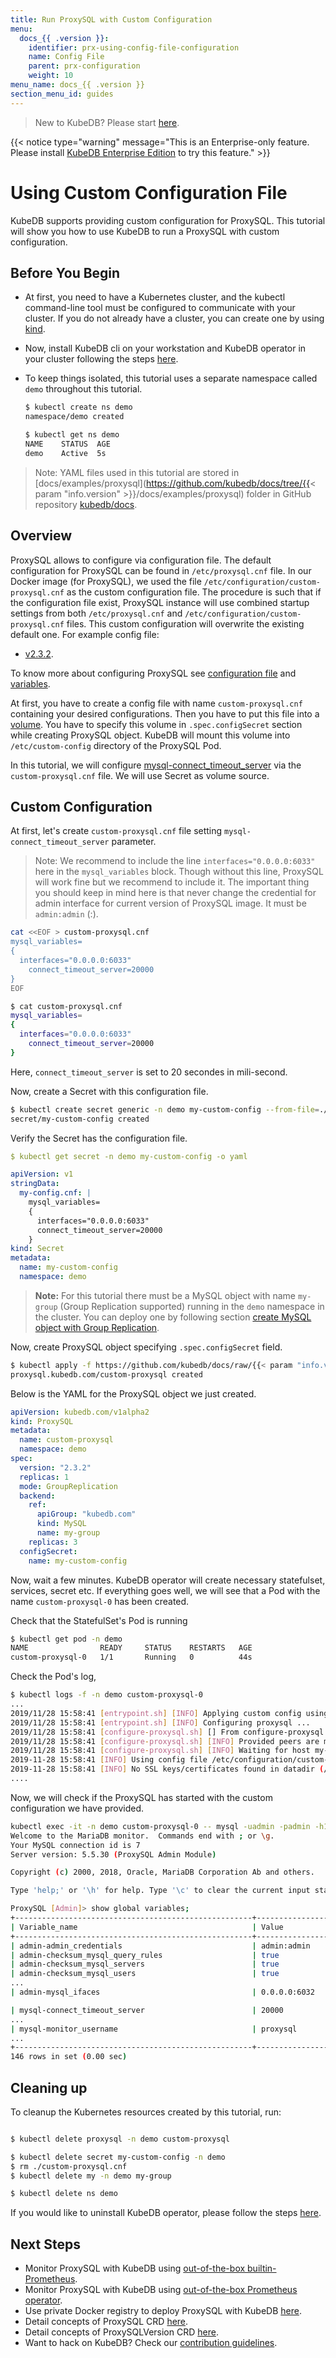 ```yaml
---
title: Run ProxySQL with Custom Configuration
menu:
  docs_{{ .version }}:
    identifier: prx-using-config-file-configuration
    name: Config File
    parent: prx-configuration
    weight: 10
menu_name: docs_{{ .version }}
section_menu_id: guides
---
```


> New to KubeDB? Please start [here](/docs/README.md).

{{< notice type="warning" message="This is an Enterprise-only feature. Please install [KubeDB Enterprise Edition](/docs/setup/install/enterprise.md) to try this feature." >}}

# Using Custom Configuration File

KubeDB supports providing custom configuration for ProxySQL. This tutorial will show you how to use KubeDB to run a ProxySQL with custom configuration.

## Before You Begin

- At first, you need to have a Kubernetes cluster, and the kubectl command-line tool must be configured to communicate with your cluster. If you do not already have a cluster, you can create one by using [kind](https://kind.sigs.k8s.io/docs/user/quick-start/).

- Now, install KubeDB cli on your workstation and KubeDB operator in your cluster following the steps [here](/docs/setup/README.md).

- To keep things isolated, this tutorial uses a separate namespace called `demo` throughout this tutorial.

  ```bash
  $ kubectl create ns demo
  namespace/demo created

  $ kubectl get ns demo
  NAME    STATUS  AGE
  demo    Active  5s
  ```

> Note: YAML files used in this tutorial are stored in [docs/examples/proxysql](https://github.com/kubedb/docs/tree/{{< param "info.version" >}}/docs/examples/proxysql) folder in GitHub repository [kubedb/docs](https://github.com/kubedb/docs).

## Overview

ProxySQL allows to configure via configuration file. The default configuration for ProxySQL can be found in `/etc/proxysql.cnf` file. In our Docker image (for ProxySQL), we used the file `/etc/configuration/custom-proxysql.cnf` as the custom configuration file. The procedure is such that if the configuration file exist, ProxySQL instance will use combined startup settings from both `/etc/proxysql.cnf` and `/etc/configuration/custom-proxysql.cnf` files. This custom configuration will overwrite the existing default one. For example config file:

- [v2.3.2](https://github.com/sysown/proxysql/blob/v2.3.2/src/proxysql.cfg).

To know more about configuring ProxySQL see [configuration file](https://github.com/sysown/proxysql/wiki/Configuration-file) and [variables](https://github.com/sysown/proxysql/wiki/Global-variables).

At first, you have to create a config file with name `custom-proxysql.cnf` containing your desired configurations. Then you have to put this file into a [volume](https://kubernetes.io/docs/concepts/storage/volumes/). You have to specify this volume  in `.spec.configSecret` section while creating ProxySQL object. KubeDB will mount this volume into `/etc/custom-config` directory of the ProxySQL Pod.

In this tutorial, we will configure [mysql-connect_timeout_server](https://github.com/sysown/proxysql/wiki/Global-variables#mysql-connect_timeout_server) via the `custom-proxysql.cnf` file. We will use Secret as volume source.

## Custom Configuration

At first, let's create `custom-proxysql.cnf` file setting `mysql-connect_timeout_server` parameter.

> Note: We recommend to include the line `interfaces="0.0.0.0:6033"` here in the `mysql_variables` block. Though without this line, ProxySQL will work fine but we recommend to include it.
> The important thing you should keep in mind here is that never change the credential for admin interface for current version of ProxySQL image. It must be `admin:admin` (<username>:<password>).

```bash
cat <<EOF > custom-proxysql.cnf
mysql_variables=
{
  interfaces="0.0.0.0:6033"
	connect_timeout_server=20000
}
EOF

$ cat custom-proxysql.cnf
mysql_variables=
{
  interfaces="0.0.0.0:6033"
	connect_timeout_server=20000
}
```

Here, `connect_timeout_server` is set to 20 secondes in mili-second.

Now, create a Secret with this configuration file.

```bash
$ kubectl create secret generic -n demo my-custom-config --from-file=./custom-proxysql.cnf
secret/my-custom-config created
```

Verify the Secret has the configuration file.

```yaml
$ kubectl get secret -n demo my-custom-config -o yaml

apiVersion: v1
stringData:
  my-config.cnf: |
    mysql_variables=
    {
      interfaces="0.0.0.0:6033"
      connect_timeout_server=20000
    }
kind: Secret
metadata:
  name: my-custom-config
  namespace: demo
```

> **Note:** For this tutorial there must be a MySQL object with name `my-group` (Group Replication supported) running in the `demo` namespace in the cluster. You can deploy one by following section [create MySQL object with Group Replication](/docs/guides/proxysql/quickstart/load-balance-mysql-group-replication.md#Create-MySQL-Object).

Now, create ProxySQL object specifying `.spec.configSecret` field.

```bash
$ kubectl apply -f https://github.com/kubedb/docs/raw/{{< param "info.version" >}}/docs/examples/proxysql/custom-proxysql.yaml
proxysql.kubedb.com/custom-proxysql created
```

Below is the YAML for the ProxySQL object we just created.

```yaml
apiVersion: kubedb.com/v1alpha2
kind: ProxySQL
metadata:
  name: custom-proxysql
  namespace: demo
spec:
  version: "2.3.2"
  replicas: 1
  mode: GroupReplication
  backend:
    ref:
      apiGroup: "kubedb.com"
      kind: MySQL
      name: my-group
    replicas: 3
  configSecret:
    name: my-custom-config
```

Now, wait a few minutes. KubeDB operator will create necessary statefulset, services, secret etc. If everything goes well, we will see that a Pod with the name `custom-proxysql-0` has been created.

Check that the StatefulSet's Pod is running

```bash
$ kubectl get pod -n demo
NAME                READY     STATUS    RESTARTS   AGE
custom-proxysql-0   1/1       Running   0          44s
```

Check the Pod's log,

```bash
$ kubectl logs -f -n demo custom-proxysql-0
...
2019/11/28 15:58:41 [entrypoint.sh] [INFO] Applying custom config using cmd 'proxysql -c /etc/configuration/custom-proxysql.cnf --reload -f  &'
2019/11/28 15:58:41 [entrypoint.sh] [INFO] Configuring proxysql ...
2019/11/28 15:58:41 [configure-proxysql.sh] [] From configure-proxysql.sh
2019/11/28 15:58:41 [configure-proxysql.sh] [INFO] Provided peers are my-group-0.my-group-gvr.demo my-group-1.my-group-gvr.demo my-group-2.my-group-gvr.demo
2019/11/28 15:58:41 [configure-proxysql.sh] [INFO] Waiting for host my-group-0.my-group-gvr.demo to be online ...
2019-11-28 15:58:41 [INFO] Using config file /etc/configuration/custom-proxysql.cnf
2019-11-28 15:58:41 [INFO] No SSL keys/certificates found in datadir (/). Generating new keys/certificates.
....
```

Now, we will check if the ProxySQL has started with the custom configuration we have provided.

```bash
kubectl exec -it -n demo custom-proxysql-0 -- mysql -uadmin -padmin -h127.0.0.1 -P6032 --prompt="ProxySQL [Admin]> "
Welcome to the MariaDB monitor.  Commands end with ; or \g.
Your MySQL connection id is 7
Server version: 5.5.30 (ProxySQL Admin Module)

Copyright (c) 2000, 2018, Oracle, MariaDB Corporation Ab and others.

Type 'help;' or '\h' for help. Type '\c' to clear the current input statement.

ProxySQL [Admin]> show global variables;
+-----------------------------------------------------+----------------------+
| Variable_name                                       | Value                |
+-----------------------------------------------------+----------------------+
| admin-admin_credentials                             | admin:admin          |
| admin-checksum_mysql_query_rules                    | true                 |
| admin-checksum_mysql_servers                        | true                 |
| admin-checksum_mysql_users                          | true                 |
...
| admin-mysql_ifaces                                  | 0.0.0.0:6032         |

| mysql-connect_timeout_server                        | 20000                |
...
| mysql-monitor_username                              | proxysql             |
...
+-----------------------------------------------------+----------------------+
146 rows in set (0.00 sec)

```

## Cleaning up

To cleanup the Kubernetes resources created by this tutorial, run:

```bash

$ kubectl delete proxysql -n demo custom-proxysql

$ kubectl delete secret my-custom-config -n demo
$ rm ./custom-proxysql.cnf
$ kubectl delete my -n demo my-group

$ kubectl delete ns demo
```

If you would like to uninstall KubeDB operator, please follow the steps [here](/docs/setup/README.md).

## Next Steps

- Monitor ProxySQL with KubeDB using [out-of-the-box builtin-Prometheus](/docs/guides/proxysql/monitoring/using-builtin-prometheus.md).
- Monitor ProxySQL with KubeDB using [out-of-the-box Prometheus operator](/docs/guides/proxysql/monitoring/using-prometheus-operator.md).
- Use private Docker registry to deploy ProxySQL with KubeDB [here](/docs/guides/proxysql/private-registry/using-private-registry.md).
- Detail concepts of ProxySQL CRD [here](/docs/guides/proxysql/concepts/proxysql.md).
- Detail concepts of ProxySQLVersion CRD [here](/docs/guides/proxysql/concepts/catalog.md).
- Want to hack on KubeDB? Check our [contribution guidelines](/docs/CONTRIBUTING.md).
